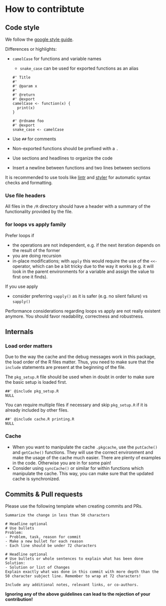 # How to contribtute

## Code style

We follow the [google style
guide](https://google.github.io/styleguide/Rguide.html).

Differences or highlights:

- `camelCase` for functions and variable names
  - `snake_case` can be used for exported functions as an alias

  ```{r}
  #' Title
  #'
  #' @param x
  #'
  #' @return
  #' @export
  camelCase <- function(x) {
    print(x)
  }

  #' @rdname foo
  #' @export
  snake_case <- camelCase
  ```

- Use `##` for comments
- Non-exported functions should be prefixed with a `.`
- Use sections and headlines to organize the code
- Insert a newline between functions and two lines between sections

It is recommended to use tools like [lintr](https://github.com/jimhester/lintr)
and [styler](https://github.com/r-lib/styler) for automatic syntax checks and
formatting.


### Use file headers

All files in the `/R` directory should have a header with a summary of the
functionality provided by the file.


### for loops vs apply family

Prefer loops if

- the operations are not independent, e.g. if the next iteration depends on the
  result of the former
- you are doing recursion
- in-place modifications; with `apply` this would require the use of the `<<-`
  operator, which can be a bit tricky due to the way it works (e.g. it will look
  in the parent environments for a variable and assign the value to first one it
  finds).

If you use apply

- consider preferring `vapply()` as it is safer (e.g. no silent failure) vs `sapply()`

Performance considerations regarding loops vs apply are not really existent
anymore. You should favor readability, correctness and robustness.


## Internals

### Load order matters

Due to the way the cache and the debug messages work in this package, the load
order of the R files matter. Thus, you need to make sure that the `include`
statements are present at the beginning of the file.

The `pkg_setup.R` file should be used when in doubt in order to make sure the
basic setup is loaded first.

```{r}
##' @include pkg_setup.R
NULL
```

You can require multiple files if necessary and skip `pkg_setup.R` if it is
already included by other files.

```{r}
##' @include cache.R printing.R
NULL
```


### Cache

- When you want to manipulate the cache `.pkgcache`, use the `putCache()` and
  `getCache()` functions. They will use the correct environment and make the
  usage of the cache much easier. There are plenty of examples in the code.
  Otherwise you are in for some pain!
- Consider using `syncCache()` or similar for within functions which manipulate
  the cache. This way, you can make sure that the updated cache is synchronized.


## Commits & Pull requests

Please use the following template when creating commits and PRs.

```
Summarize the change in less than 50 characters

# Headline optional
# Use bullets
Problem:
- Problem, task, reason for commit
- Make a new bullet for each reason
- Each line should be under 72 characters

# Headline optional
# Use bullets or whole sentences to explain what has been done
Solution:
- Solution or list of Changes
Explain exactly what was done in this commit with more depth than the
50 character subject line. Remember to wrap at 72 characters!

Include any additional notes, relevant links, or co-authors.
```

**Ignoring any of the above guidelines can lead to the rejection of your contribution!**
